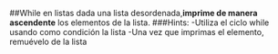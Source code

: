 ##While en listas
dada una lista desordenada,**imprime de manera ascendente** los elementos de la lista. 
###Hints:
-Utiliza el ciclo while usando como condición la lista
-Una vez que imprimas el elemento, remuévelo de la lista